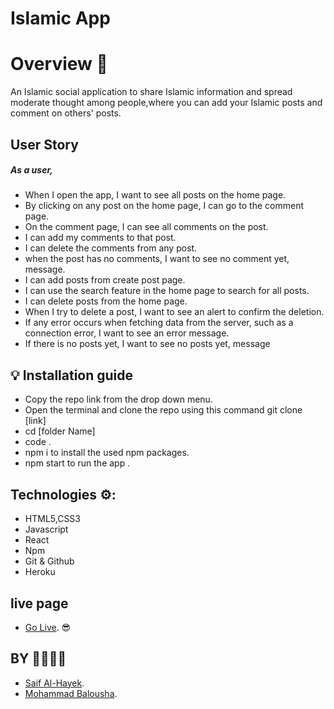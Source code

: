 # Islamic App

# Overview 💪
An Islamic social application to share Islamic information and spread moderate thought among people,where you can add your Islamic posts and comment on others' posts.
## User Story

##### As a user,
- When I open the app, I want to see all posts on the home page.
- By clicking on any post on the home page, I can go to the comment page.
- On the comment page, I can see all comments on the post.
- I can add my comments to that post.
- I can delete the comments from any post.
- when the post has no comments, I want to see no comment yet, message.
- I can add posts from create post page.
- I can use the search feature in the home page to search for all posts.
- I can delete posts from the home page.
- When I try to delete a post, I want to see an alert to confirm the deletion.
- If any error occurs when fetching data from the server, such as a connection error, I want to see an error message.
- If there is no posts yet, I want to see no posts yet, message
## 💡 Installation guide
- Copy the repo link from the drop down menu.
- Open the terminal and clone the repo using this command  git clone [link]
-  cd [folder Name]
- code .
-  npm i to install the used npm packages.
- npm start to run the app .

## Technologies ⚙: 
- HTML5,CSS3
- Javascript
- React
- Npm 
- Git & Github
- Heroku

## live page
- [Go Live](). 😎

## BY 👩‍💻👩‍💻
- [Saif Al-Hayek]('https://github.com/SaifHayek').
- [Mohammad Balousha](https://github.com/MohammedOmar123).

